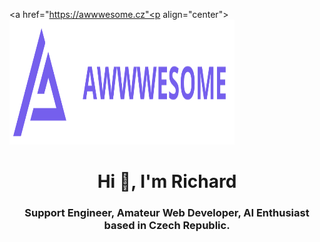 <a href="https://awwwesome.cz"<p align="center">
  <img width="360" height="200" src="awwwesome_logo.png">
</p></a>

<h1 align="center">Hi 👋, I'm Richard</h1>
<h3 align="center">Support Engineer, Amateur Web Developer, AI Enthusiast based in Czech Republic.</h3>
